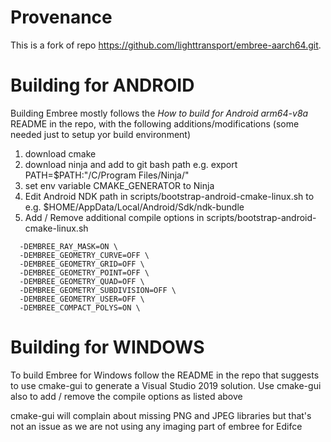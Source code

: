 
# Provenance
This is a fork of repo https://github.com/lighttransport/embree-aarch64.git.

# Building for ANDROID
Building Embree mostly follows the *How to build for Android arm64-v8a* README in the repo, with the following additions/modifications
(some needed just to setup yor build environment)
1. download cmake
1. download ninja and add to git bash path e.g. export PATH=$PATH:"/C/Program Files/Ninja/"
1. set env variable CMAKE_GENERATOR to Ninja
1. Edit Android NDK path in scripts/bootstrap-android-cmake-linux.sh to e.g. $HOME/AppData/Local/Android/Sdk/ndk-bundle
1. Add / Remove additional compile options in scripts/bootstrap-android-cmake-linux.sh

```
  -DEMBREE_RAY_MASK=ON \
  -DEMBREE_GEOMETRY_CURVE=OFF \
  -DEMBREE_GEOMETRY_GRID=OFF \
  -DEMBREE_GEOMETRY_POINT=OFF \
  -DEMBREE_GEOMETRY_QUAD=OFF \
  -DEMBREE_GEOMETRY_SUBDIVISION=OFF \
  -DEMBREE_GEOMETRY_USER=OFF \
  -DEMBREE_COMPACT_POLYS=ON \
```

# Building for WINDOWS
To build Embree for Windows follow the README in the repo that suggests to use cmake-gui to generate a Visual Studio 2019 solution.
Use cmake-gui also to add / remove the compile options as listed above

cmake-gui will complain about missing PNG and JPEG libraries but that's not an issue as we are not using any imaging part of embree for Edifce
